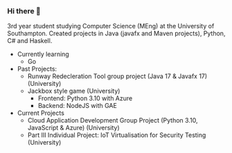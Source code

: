 ### Hi there 👋

3rd year student studying Computer Science (MEng) at the University of Southampton.
Created projects in Java (javafx and Maven projects), Python, C# and Haskell.
- Currently learning
  - Go
- Past Projects:
  - Runway Redecleration Tool group project (Java 17 & Javafx 17) (University)
  - Jackbox style game (University)
    - Frontend: Python 3.10 with Azure
    - Backend: NodeJS with GAE
- Current Projects
    - Cloud Application Development Group Project (Python 3.10, JavaScript & Azure) (University)
    - Part III Individual Project: IoT Virtualisation for Security Testing (University)

<!--
**hurstie16s/hurstie16s** is a ✨ _special_ ✨ repository because its `README.md` (this file) appears on your GitHub profile.

Here are some ideas to get you started:

- 🔭 I’m currently working on ...
- 🌱 I’m currently learning C
- 👯 I’m looking to collaborate on ...
- 🤔 I’m looking for help with ...
- 💬 Ask me about ...
- 📫 How to reach me: ...
- 😄 Pronouns: ...
- ⚡ Fun fact: ...
-->
